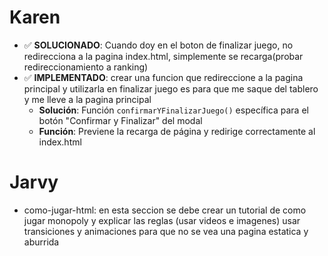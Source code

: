 # Karen
- ✅ **SOLUCIONADO**: Cuando doy en el boton de finalizar juego, no redirecciona a la pagina index.html, simplemente se recarga(probar redireccionamiento a ranking)
- ✅ **IMPLEMENTADO**: crear una funcion que redireccione a la pagina principal y utilizarla en finalizar juego es para que me saque del tablero y me lleve a la pagina principal
  - **Solución**: Función `confirmarYFinalizarJuego()` específica para el botón "Confirmar y Finalizar" del modal
  - **Función**: Previene la recarga de página y redirige correctamente al index.html
# Jarvy
- como-jugar-html: en esta seccion se debe crear un tutorial de como jugar monopoly y explicar las reglas (usar videos e imagenes) usar transiciones y animaciones para que no se vea una pagina estatica y aburrida